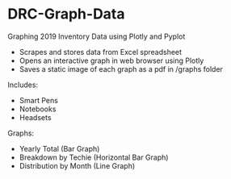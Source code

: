 # DRC-Graph-Data
Graphing 2019 Inventory Data using Plotly and Pyplot
  - Scrapes and stores data from Excel spreadsheet
  - Opens an interactive graph in web browser using Plotly
  - Saves a static image of each graph as a pdf in /graphs folder

Includes:
  - Smart Pens
  - Notebooks
  - Headsets
  
Graphs:
  - Yearly Total (Bar Graph)
  - Breakdown by Techie (Horizontal Bar Graph)
  - Distribution by Month (Line Graph)
